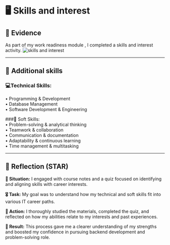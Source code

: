 # 🖥 Skills and interest

## 📄 Evidence
 As part of my work readiness module , I completed a skills and interest activity.
 ![skills and interest ](https://github.com/user-attachments/assets/3ee2f317-f06c-45ba-8847-5714d7fa34e5)

 ****
 
## 🔧 Additional skills

### 💻Technical Skills:  
• Programming & Development  
• Database Management  
• Software Development & Engineering 


###🔎 Soft Skills:  
• Problem-solving & analytical thinking  
• Teamwork & collaboration  
• Communication & documentation  
• Adaptability & continuous learning  
• Time management & multitasking  

****

## 📝  Reflection (STAR)
**💫 Situation:** I engaged with course notes and a quiz focused on identifying and aligning skills with career interests.

**🎖 Task:** My goal was to understand how my technical and soft skills fit into various IT career paths.

**🧩 Action:** I thoroughly studied the materials, completed the quiz, and reflected on how my abilities relate to my interests and past experiences.

**📖 Result:** This process gave me a clearer understanding of my strengths and boosted my confidence in pursuing backend development and problem-solving role.
